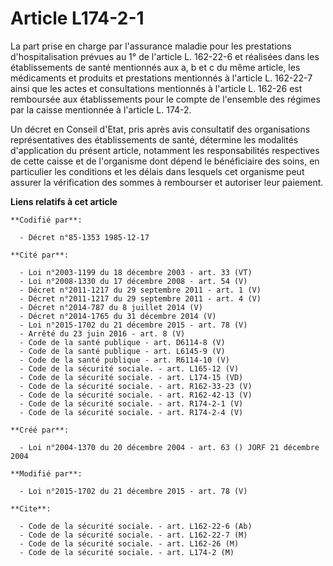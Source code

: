 # Article L174-2-1

La part prise en charge par l'assurance maladie pour les prestations d'hospitalisation prévues au 1° de l'article L. 162-22-6
et réalisées dans les établissements de santé mentionnés aux a, b et c du même article, les médicaments et produits et
prestations mentionnés à l'article L. 162-22-7 ainsi que les actes et consultations mentionnés à l'article L. 162-26 est
remboursée aux établissements pour le compte de l'ensemble des régimes par la caisse mentionnée à l'article L. 174-2.

Un décret en Conseil d'Etat, pris après avis consultatif des organisations représentatives des établissements de santé,
détermine les modalités d'application du présent article, notamment les responsabilités respectives de cette caisse et de
l'organisme dont dépend le bénéficiaire des soins, en particulier les conditions et les délais dans lesquels cet organisme
peut assurer la vérification des sommes à rembourser et autoriser leur paiement.

**Liens relatifs à cet article**

	**Codifié par**:

	  - Décret n°85-1353 1985-12-17

	**Cité par**:

	  - Loi n°2003-1199 du 18 décembre 2003 - art. 33 (VT)
	  - Loi n°2008-1330 du 17 décembre 2008 - art. 54 (V)
	  - Décret n°2011-1217 du 29 septembre 2011 - art. 1 (V)
	  - Décret n°2011-1217 du 29 septembre 2011 - art. 4 (V)
	  - Décret n°2014-787 du 8 juillet 2014 (V)
	  - Décret n°2014-1765 du 31 décembre 2014 (V)
	  - Loi n°2015-1702 du 21 décembre 2015 - art. 78 (V)
	  - Arrêté du 23 juin 2016 - art. 8 (V)
	  - Code de la santé publique - art. D6114-8 (V)
	  - Code de la santé publique - art. L6145-9 (V)
	  - Code de la santé publique - art. R6114-10 (V)
	  - Code de la sécurité sociale. - art. L165-12 (V)
	  - Code de la sécurité sociale. - art. L174-15 (VD)
	  - Code de la sécurité sociale. - art. R162-33-23 (V)
	  - Code de la sécurité sociale. - art. R162-42-13 (V)
	  - Code de la sécurité sociale. - art. R174-2-1 (V)
	  - Code de la sécurité sociale. - art. R174-2-4 (V)

	**Créé par**:

	  - Loi n°2004-1370 du 20 décembre 2004 - art. 63 () JORF 21 décembre 2004

	**Modifié par**:

	  - Loi n°2015-1702 du 21 décembre 2015 - art. 78 (V)

	**Cite**:

	  - Code de la sécurité sociale. - art. L162-22-6 (Ab)
	  - Code de la sécurité sociale. - art. L162-22-7 (M)
	  - Code de la sécurité sociale. - art. L162-26 (M)
	  - Code de la sécurité sociale. - art. L174-2 (M)
